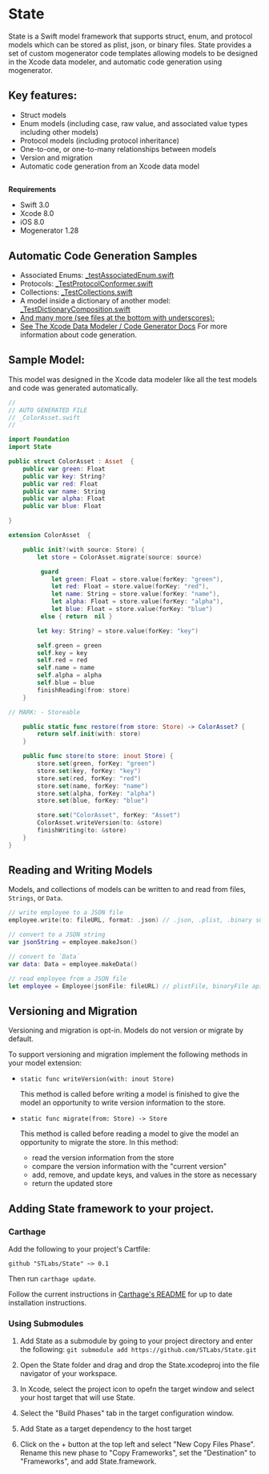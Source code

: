 # State 

State is a Swift model framework that supports struct, enum, and protocol models which can be stored as plist, json, or binary files. State provides a set of custom mogenerator code templates allowing models to be designed in the Xcode data modeler, and automatic code generation using mogenerator.

## Key features: 
- Struct models
- Enum models (including case, raw value, and associated value types including other models)
- Protocol models (including protocol inheritance)
- One-to-one, or one-to-many relationships between models
- Version and migration
- Automatic code generation from an Xcode data model



## 

**Requirements**
- Swift 3.0
- Xcode 8.0
- iOS 8.0
- Mogenerator 1.28

## Automatic Code Generation Samples

- Associated Enums: [_testAssociatedEnum.swift](https://github.com/amberstar/State/blob/master/Tests/StateTests/Models/_TestAssociatedEnum.swift)
- Protocols: [_TestProtocolConformer.swift](https://github.com/amberstar/State/blob/master/Tests/StateTests/Models/_TestProtocolConformer.swift)
- Collections: [_TestCollections.swift](https://github.com/amberstar/State/blob/master/Tests/StateTests/Models/_TestCollections.swift)
- A model inside a dictionary of another model: [_TestDictionaryComposition.swift](https://github.com/amberstar/State/blob/master/Tests/StateTests/Models/_TestDictionaryComposition.swift)
- [And many more (see files at the bottom with underscores):](https://github.com/amberstar/State/tree/master/Tests/StateTests/Models)
- [See The Xcode Data Modeler / Code Generator Docs](https://github.com/amberstar/State/blob/master/Codegen.md)  For more information about code generation.

## Sample Model:
This model was designed in the Xcode data modeler like all the test models and code was generated automatically.

```swift
//
// AUTO GENERATED FILE
// _ColorAsset.swift
//

import Foundation
import State

public struct ColorAsset : Asset  {
    public var green: Float
    public var key: String?
    public var red: Float
    public var name: String
    public var alpha: Float
    public var blue: Float

}

extension ColorAsset  {

    public init?(with source: Store) {
        let store = ColorAsset.migrate(source: source)

         guard
            let green: Float = store.value(forKey: "green"),
            let red: Float = store.value(forKey: "red"),
            let name: String = store.value(forKey: "name"),
            let alpha: Float = store.value(forKey: "alpha"),
            let blue: Float = store.value(forKey: "blue")
         else { return  nil }

        let key: String? = store.value(forKey: "key")

        self.green = green
        self.key = key
        self.red = red
        self.name = name
        self.alpha = alpha
        self.blue = blue
        finishReading(from: store)
    }

// MARK: - Storeable

    public static func restore(from store: Store) -> ColorAsset? {
        return self.init(with: store)
    }

    public func store(to store: inout Store) {
        store.set(green, forKey: "green")
        store.set(key, forKey: "key")
        store.set(red, forKey: "red")
        store.set(name, forKey: "name")
        store.set(alpha, forKey: "alpha")
        store.set(blue, forKey: "blue")

        store.set("ColorAsset", forKey: "Asset")
        ColorAsset.writeVersion(to: &store)
        finishWriting(to: &store)
    }
}
```


## Reading and Writing Models

Models, and collections of models can be
  written to and read from files, `Strings`, or `Data`.

```swift
// write employee to a JSON file
employee.write(to: fileURL, format: .json) // .json, .plist, .binary support

// convert to a JSON string
var jsonString = employee.makeJson()

// convert to `Data`
var data: Data = employee.makeData()

// read employee from a JSON file
let employee = Employee(jsonFile: fileURL) // plistFile, binaryFile api also
```

## Versioning and Migration
Versioning and migration is opt-in. Models do not version or migrate by default.

To support versioning and migration implement the following methods in your model extension:

  * `static func writeVersion(with: inout Store)`

     This method is called before writing a model is finished to give the model an
     opportunity to write version information to the store.

  * `static func migrate(from: Store) -> Store`

     This method is called before reading a model to give the model
     an opportunity to migrate the store. In this method:

    -  read the version information from the store
    -  compare the version information with the "current version"
    -  add, remove, and update keys, and values in the store as necessary
    -  return the updated store

## Adding State framework to your project.

### Carthage

[Carthage]: https://github.com/Carthage/Carthage

Add the following to your project's Cartfile:

```
github "STLabs/State" ~> 0.1
```

Then run `carthage update`.

Follow the current instructions in [Carthage's README][carthage-installation]
for up to date installation instructions.

### Using Submodules
1. Add State as a submodule by going to your project directory and enter the following:
`git submodule add https://github.com/STLabs/State.git`
2. Open the State folder and drag and drop the State.xcodeproj into the file navigator of your workspace.

3. In Xcode, select the project icon to opefn the target window and select your host target that will use State.

4. Select the "Build Phases" tab in the target configuration window.

5. Add State as a target dependency to the host target

6. Click on the + button at the top left and select "New Copy Files Phase". Rename this new phase to "Copy Frameworks", set the "Destination" to "Frameworks", and add State.framework.

[carthage-installation]: https://github.com/Carthage/Carthage#adding-frameworks-to-an-application



